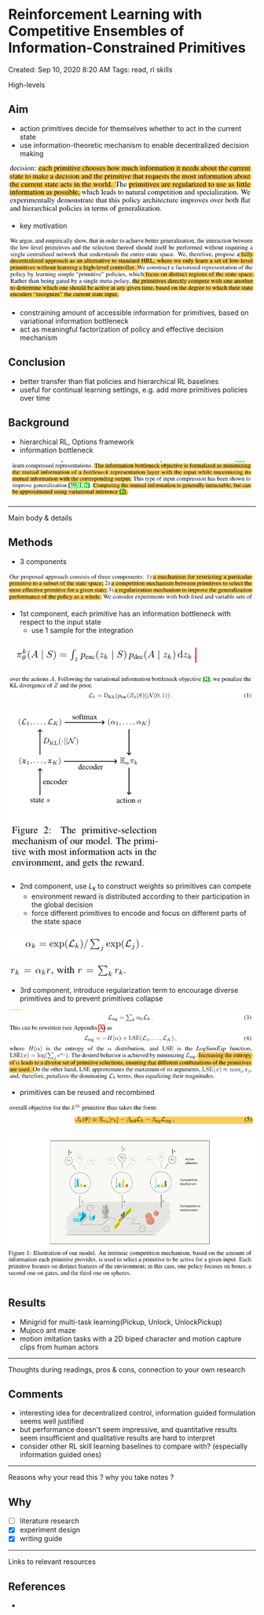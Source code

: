 # Reinforcement Learning with Competitive Ensembles of Information-Constrained Primitives

Created: Sep 10, 2020 8:20 AM
Tags: read, rl skills

High-levels 

## Aim

- action primitives decide for themselves whether to act in the current state
- use information-theoretic mechanism to enable decentralized decision making

![Reinforcement%20Learning%20with%20Competitive%20Ensembles%20%20d06e412e966343c781d127f3d6b7dadf/Untitled.png](Reinforcement%20Learning%20with%20Competitive%20Ensembles%20%20d06e412e966343c781d127f3d6b7dadf/Untitled.png)

- key motivation

![Reinforcement%20Learning%20with%20Competitive%20Ensembles%20%20d06e412e966343c781d127f3d6b7dadf/Untitled%201.png](Reinforcement%20Learning%20with%20Competitive%20Ensembles%20%20d06e412e966343c781d127f3d6b7dadf/Untitled%201.png)

- constraining amount of accessible information for primitives, based on variational information bottleneck
- act as meaningful factorization of policy and effective decision mechanism

## Conclusion

- better transfer than flat policies and hierarchical RL baselines
- useful for continual learning settings, e.g. add more primitives policies over time

## Background

- hierarchical RL, Options framework
- information bottleneck

![Reinforcement%20Learning%20with%20Competitive%20Ensembles%20%20d06e412e966343c781d127f3d6b7dadf/Untitled%202.png](Reinforcement%20Learning%20with%20Competitive%20Ensembles%20%20d06e412e966343c781d127f3d6b7dadf/Untitled%202.png)

---

Main body & details 

## Methods

- 3 components

![Reinforcement%20Learning%20with%20Competitive%20Ensembles%20%20d06e412e966343c781d127f3d6b7dadf/Untitled%203.png](Reinforcement%20Learning%20with%20Competitive%20Ensembles%20%20d06e412e966343c781d127f3d6b7dadf/Untitled%203.png)

- 1st component, each primitive has an information bottleneck with respect to the input state
    - use 1 sample for the integration

![Reinforcement%20Learning%20with%20Competitive%20Ensembles%20%20d06e412e966343c781d127f3d6b7dadf/Untitled%204.png](Reinforcement%20Learning%20with%20Competitive%20Ensembles%20%20d06e412e966343c781d127f3d6b7dadf/Untitled%204.png)

![Reinforcement%20Learning%20with%20Competitive%20Ensembles%20%20d06e412e966343c781d127f3d6b7dadf/Untitled%205.png](Reinforcement%20Learning%20with%20Competitive%20Ensembles%20%20d06e412e966343c781d127f3d6b7dadf/Untitled%205.png)

![Reinforcement%20Learning%20with%20Competitive%20Ensembles%20%20d06e412e966343c781d127f3d6b7dadf/Untitled%206.png](Reinforcement%20Learning%20with%20Competitive%20Ensembles%20%20d06e412e966343c781d127f3d6b7dadf/Untitled%206.png)

- 2nd component, use $L_k$ to construct weights so primitives can compete
    - environment reward is distributed according to their participation in the global decision
    - force different primitives to encode and focus on different parts of the state space

![Reinforcement%20Learning%20with%20Competitive%20Ensembles%20%20d06e412e966343c781d127f3d6b7dadf/Untitled%207.png](Reinforcement%20Learning%20with%20Competitive%20Ensembles%20%20d06e412e966343c781d127f3d6b7dadf/Untitled%207.png)

![Reinforcement%20Learning%20with%20Competitive%20Ensembles%20%20d06e412e966343c781d127f3d6b7dadf/Untitled%208.png](Reinforcement%20Learning%20with%20Competitive%20Ensembles%20%20d06e412e966343c781d127f3d6b7dadf/Untitled%208.png)

- 3rd component, introduce regularization term to encourage diverse primitives and to prevent primitives collapse

![Reinforcement%20Learning%20with%20Competitive%20Ensembles%20%20d06e412e966343c781d127f3d6b7dadf/Untitled%209.png](Reinforcement%20Learning%20with%20Competitive%20Ensembles%20%20d06e412e966343c781d127f3d6b7dadf/Untitled%209.png)

- primitives can be reused and recombined

![Reinforcement%20Learning%20with%20Competitive%20Ensembles%20%20d06e412e966343c781d127f3d6b7dadf/Untitled%2010.png](Reinforcement%20Learning%20with%20Competitive%20Ensembles%20%20d06e412e966343c781d127f3d6b7dadf/Untitled%2010.png)

![Reinforcement%20Learning%20with%20Competitive%20Ensembles%20%20d06e412e966343c781d127f3d6b7dadf/Untitled%2011.png](Reinforcement%20Learning%20with%20Competitive%20Ensembles%20%20d06e412e966343c781d127f3d6b7dadf/Untitled%2011.png)

## Results

- Minigrid for multi-task learning(Pickup, Unlock, UnlockPickup)
- Mujoco ant maze
- motion imitation tasks with a 2D biped character and motion capture clips from human actors

---

Thoughts during readings, pros & cons, connection to your own research 

## Comments

- interesting idea for decentralized control, information guided formulation seems well justified
- but performance doesn't seem impressive, and quantitative results seem insufficient and qualitative results are hard to interpret
- consider other RL skill learning baselines to compare with? (especially information guided ones)

---

Reasons why your read this ? why you take notes ? 

## Why

- [ ]  literature research
- [x]  experiment design
- [x]  writing guide

---

Links to relevant resources 

## References

-